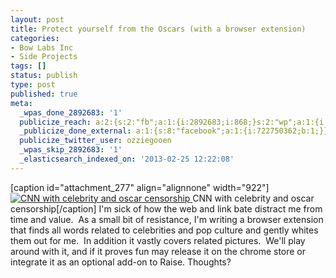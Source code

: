 ```yaml
---
layout: post
title: Protect yourself from the Oscars (with a browser extension)
categories:
- Bow Labs Inc
- Side Projects
tags: []
status: publish
type: post
published: true
meta:
  _wpas_done_2892683: '1'
  publicize_reach: a:2:{s:2:"fb";a:1:{i:2892683;i:868;}s:2:"wp";a:1:{i:0;i:2;}}
  _publicize_done_external: a:1:{s:8:"facebook";a:1:{i:722750362;b:1;}}
  publicize_twitter_user: ozziegooen
  _wpas_skip_2892683: '1'
  _elasticsearch_indexed_on: '2013-02-25 12:22:08'
---
```

[caption id="attachment\_277" align="alignnone" width="922"] [ ![CNN with celebrity and oscar censorship](http://bowlabs.files.wordpress.com/2013/02/screen-shot-2013-02-25-at-4-10-44-am.png?w=922) ](http://bowlabs.files.wordpress.com/2013/02/screen-shot-2013-02-25-at-4-10-44-am.png) CNN with celebrity and oscar censorship[/caption] I'm sick of how the web and link bate distract me from time and value.  As a small bit of resistance, I'm writing a browser extension that finds all words related to celebrities and pop culture and gently whites them out for me.  In addition it vastly covers related pictures.  We'll play around with it, and if it proves fun may release it on the chrome store or integrate it as an optional add-on to Raise. Thoughts?